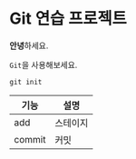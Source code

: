 # Git 연습 프로젝트

**안녕**하세요.

`Git`을 사용해보세요.

```
git init
```

|기능|설명|
|---|---|
|add|스테이지|
|commit|커밋|

